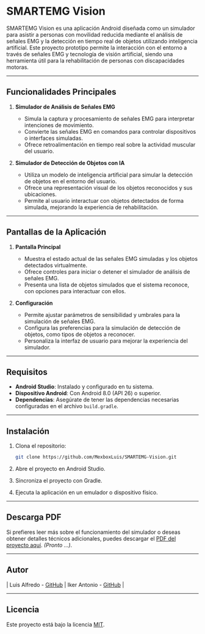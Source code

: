 
# SMARTEMG Vision

SMARTEMG Vision es una aplicación Android diseñada como un simulador para asistir a personas con movilidad reducida mediante el análisis de señales EMG y la detección en tiempo real de objetos utilizando inteligencia artificial. Este proyecto prototipo permite la interacción con el entorno a través de señales EMG y tecnología de visión artificial, siendo una herramienta útil para la rehabilitación de personas con discapacidades motoras.

---

## Funcionalidades Principales

1. **Simulador de Análisis de Señales EMG**  
   - Simula la captura y procesamiento de señales EMG para interpretar intenciones de movimiento.  
   - Convierte las señales EMG en comandos para controlar dispositivos o interfaces simuladas.  
   - Ofrece retroalimentación en tiempo real sobre la actividad muscular del usuario.

2. **Simulador de Detección de Objetos con IA**  
   - Utiliza un modelo de inteligencia artificial para simular la detección de objetos en el entorno del usuario.  
   - Ofrece una representación visual de los objetos reconocidos y sus ubicaciones.  
   - Permite al usuario interactuar con objetos detectados de forma simulada, mejorando la experiencia de rehabilitación.

---

## Pantallas de la Aplicación

1. **Pantalla Principal**  
   - Muestra el estado actual de las señales EMG simuladas y los objetos detectados virtualmente.  
   - Ofrece controles para iniciar o detener el simulador de análisis de señales EMG.  
   - Presenta una lista de objetos simulados que el sistema reconoce, con opciones para interactuar con ellos.

2. **Configuración**  
   - Permite ajustar parámetros de sensibilidad y umbrales para la simulación de señales EMG.  
   - Configura las preferencias para la simulación de detección de objetos, como tipos de objetos a reconocer.  
   - Personaliza la interfaz de usuario para mejorar la experiencia del simulador.

---

## Requisitos

- **Android Studio**: Instalado y configurado en tu sistema.  
- **Dispositivo Android**: Con Android 8.0 (API 26) o superior.  
- **Dependencias**: Asegúrate de tener las dependencias necesarias configuradas en el archivo `build.gradle`.

---

## Instalación

1. Clona el repositorio:  
   ```bash
   git clone https://github.com/MexboxLuis/SMARTEMG-Vision.git
   ```

2. Abre el proyecto en Android Studio.

3. Sincroniza el proyecto con Gradle.

4. Ejecuta la aplicación en un emulador o dispositivo físico.

---

## Descarga PDF

Si prefieres leer más sobre el funcionamiento del simulador o deseas obtener detalles técnicos adicionales, puedes descargar el [PDF del proyecto aquí](#). *(Pronto ...)*.

---

## Autor

| Luis Alfredo - [GitHub](https://github.com/MexboxLuis) | Iker Antonio - [GitHub](https://github.com/uumaaa) |

---

## Licencia

Este proyecto está bajo la licencia [MIT](LICENSE).
```

